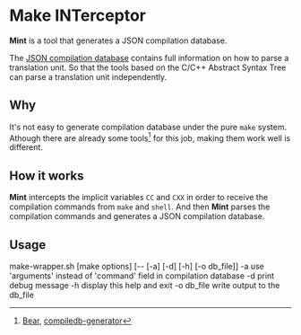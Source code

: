 # Make INTerceptor #

**Mint** is a tool that generates a JSON compilation database.

The [JSON compilation database](https://clang.llvm.org/docs/JSONCompilationDatabase.html) contains full information on how to parse a translation unit. So that the tools based on the C/C++ Abstract Syntax Tree can parse a translation unit independently.

## Why ##

It's not easy to generate compilation database under the pure `make` system.
Athough there are already some tools[^1] for this job, making them work well is different.

## How it works ##

**Mint** intercepts the implicit variables `CC` and `CXX` in order to receive the compilation commands from `make` and `shell`.
And then **Mint** parses the compilation commands and generates a JSON compilation database.

## Usage ##

make-wrapper.sh [make options] [-- [-a] [-d] [-h] [-o db_file]]
 -a		use 'arguments' instead of 'command' field in compilation database
 -d		print debug message
 -h		display this help and exit
 -o 	db_file	write output to the db_file

[^1]: [Bear](https://github.com/rizsotto/Bear), [compiledb-generator](https://github.com/nickdiego/compiledb-generator)
